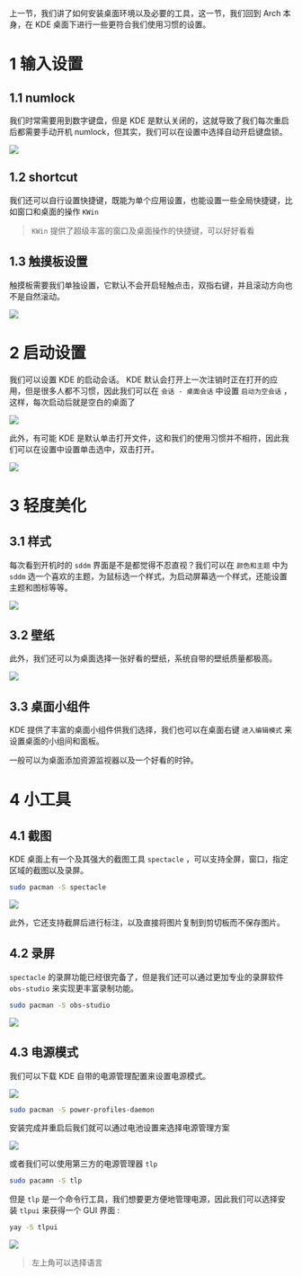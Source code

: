 上一节，我们讲了如何安装桌面环境以及必要的工具，这一节，我们回到 Arch 本身，在 KDE 桌面下进行一些更符合我们使用习惯的设置。

# 1 输入设置

## 1.1 numlock

我们时常需要用到数字键盘，但是 KDE 是默认关闭的，这就导致了我们每次重启后都需要手动开机 numlock，但其实，我们可以在设置中选择自动开启键盘锁。

![](./imgs/numlock.png)

## 1.2 shortcut

我们还可以自行设置快捷键，既能为单个应用设置，也能设置一些全局快捷键，比如窗口和桌面的操作 `KWin` 

> `KWin` 提供了超级丰富的窗口及桌面操作的快捷键，可以好好看看

## 1.3 触摸板设置

触摸板需要我们单独设置，它默认不会开启轻触点击，双指右键，并且滚动方向也不是自然滚动。

![](./imgs/touchpad.png)

# 2 启动设置

我们可以设置 KDE 的启动会话。 KDE 默认会打开上一次注销时正在打开的应用，但是很多人都不习惯，因此我们可以在 `会话 - 桌面会话` 中设置 `启动为空会话` ，这样，每次启动后就是空白的桌面了

![](./imgs/session.png)

此外，有可能 KDE 是默认单击打开文件，这和我们的使用习惯并不相符，因此我们可以在设置中设置单击选中，双击打开。

![](./imgs/double-click.png)

# 3 轻度美化

## 3.1 样式

每次看到开机时的 `sddm` 界面是不是都觉得不忍直视？我们可以在 `颜色和主题` 中为 `sddm` 选一个喜欢的主题，为鼠标选一个样式，为启动屏幕选一个样式，还能设置主题和图标等等。

![](./imgs/color_and_theme.png)

## 3.2 壁纸

此外，我们还可以为桌面选择一张好看的壁纸，系统自带的壁纸质量都极高。

![](./imgs/wallpaper.png)

## 3.3 桌面小组件

KDE 提供了丰富的桌面小组件供我们选择，我们也可以在桌面右键 `进入编辑模式` 来设置桌面的小组间和面板。

一般可以为桌面添加资源监视器以及一个好看的时钟。

# 4 小工具

## 4.1 截图

KDE 桌面上有一个及其强大的截图工具 `spectacle` ，可以支持全屏，窗口，指定区域的截图以及录屏。

```bash
sudo pacman -S spectacle
```

![](./imgs/spectacle.png)

此外，它还支持截屏后进行标注，以及直接将图片复制到剪切板而不保存图片。

## 4.2 录屏

`spectacle` 的录屏功能已经很完备了，但是我们还可以通过更加专业的录屏软件 `obs-studio` 来实现更丰富录制功能。

```bash
sudo pacman -S obs-studio
```

![](./imgs/obs.png)

## 4.3 电源模式

我们可以下载 KDE 自带的电源管理配置来设置电源模式。

![](./imgs/power-profile.png)

```bash
sudo pacman -S power-profiles-daemon
```

安装完成并重启后我们就可以通过电池设置来选择电源管理方案

![](imgs/power_profile.png)

或者我们可以使用第三方的电源管理器 `tlp` 

```bash
sudo pacamn -S tlp
```

但是 `tlp` 是一个命令行工具，我们想要更方便地管理电源，因此我们可以选择安装 `tlpui` 来获得一个 GUI 界面 : 

```bash
yay -S tlpui
```

![](./imgs/tlpui.png)

> 左上角可以选择语言

